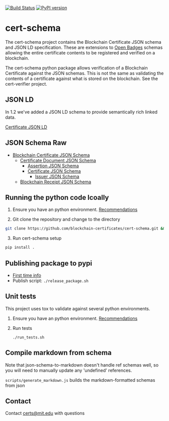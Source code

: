 [![Build Status](https://travis-ci.org/blockchain-certificates/cert-schema.svg?branch=master)](https://travis-ci.org/blockchain-certificates/cert-schema)
[![PyPI version](https://badge.fury.io/py/cert-schema.svg)](https://badge.fury.io/py/cert-schema)

# cert-schema

The cert-schema project contains the Blockchain Certificate JSON schema and JSON LD specification.
These are extensions to [Open Badges](http://openbadges.org/) schemas allowing the entire
certificate contents to be registered and verified on a blockchain.

The cert-schema python package allows verification of a Blockchain Certificate against the JSON
schemas. This is not the same as validating the contents of a certificate against what is stored
on the blockchain. See the cert-verifier project.


## JSON LD

In 1.2 we've added a JSON LD schema to provide semantically rich linked data.

[Certificate JSON LD](cert_schema/schema/certificate/1.2/context.json)

## JSON Schema Raw

- [Blockchain Certificate JSON Schema](cert_schema/schema/certificate/1.2/blockchain-certificate-1.2.json)
  - [Certificate Document JSON Schema](cert_schema/schema/certificate/1.2/certificate-document-1.2.json)  
    - [Assertion JSON Schema](cert_schema/schema/certificate/1.2/assertion-1.2.json)
    - [Certificate JSON Schema](cert_schema/schema/certificate/1.2/certificate-1.2.json)
        - [Issuer JSON Schema](cert_schema/schema/certificate/1.2/issuer-1.2.json) 
  - [Blockchain Receipt JSON Schema](cert_schema/schema/certificate/1.2/blockchain-receipt-1.2.json)


## Running the python code lcoally

1. Ensure you have an python environment. [Recommendations](https://github.com/blockchain-certificates/developer-common-docs/blob/master/virtualenv.md)

2. Git clone the repository and change to the directory

  ```bash
  git clone https://github.com/blockchain-certificates/cert-schema.git && cd cert-schema
  ```

3. Run cert-schema setup

  ```bash
  pip install .
  ```


## Publishing package to pypi

- [First time info](http://peterdowns.com/posts/first-time-with-pypi.html)
- Publish script: `./release_package.sh`




## Unit tests

This project uses tox to validate against several python environments.

1. Ensure you have an python environment. [Recommendations](https://github.com/blockchain-certificates/developer-common-docs/blob/master/virtualenv.md)

2. Run tests
    ```
    ./run_tests.sh
    ```


## Compile markdown from schema

Note that json-schema-to-markdown doesn't handle ref schemas well, so you will 
need to manually update any 'undefined' references.

`scripts/generate_markdown.js` builds the markdown-formatted schemas from json

## Contact

Contact [certs@mit.edu](mailto:certs@mit.edu) with questions

